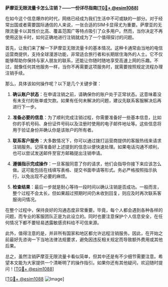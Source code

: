 **萨摩亚无限流量卡怎么注销？——一份详尽指南[[TG💪+ @esim1088](https://t.me/s/esim1088)]**

在如今这个信息爆炸的时代，网络已经成为我们生活中不可或缺的一部分。对于经常出国或者需要国际通信的人来说，一张合适的SIM卡显得尤为重要。萨摩亚的无限流量卡以其性价比高、覆盖范围广等特点吸引了众多用户。然而，当你决定不再使用这张卡时，如何正确地进行注销就成为了一个值得探讨的问题。

首先，让我们来了解一下萨摩亚无限流量卡的基本情况。这种卡通常由当地的电信运营商提供，支持全球漫游功能，非常适合旅行者和长期居住海外的人士。它不仅能够帮助你保持与家人朋友的联系，还能让你随时随地享受高速上网的乐趣。不过，就像任何其他服务一样，当你不再需要这项服务时，就需要按照规定流程办理注销手续。

那么，具体该如何操作呢？以下是几个关键步骤：

1. **确认账户状态**：在申请注销之前，请确保你的账户处于正常状态。这意味着没有未支付的账单或欠款。如果有任何未解决的问题，建议先联系客服解决后再进行下一步。

2. **准备必要的信息**：为了顺利完成注销过程，你需要准备好一些基本信息，比如你的手机号码、身份证件号码以及注册时使用的电子邮件地址等。这些信息将用于验证身份并确认你是该账户的所有者。

3. **联系客户服务**：大多数情况下，你可以通过拨打运营商提供的客服热线来请求注销服务。记得准备好上述提到的信息以便快速处理。如果电话沟通不顺利，也可以尝试发送邮件至官方邮箱提出注销申请。

4. **遵循指示完成操作**：一旦客服同意了你的请求，他们会指导你接下来应该怎么做。这可能包括在线填写表格、提交书面申请等形式。务必严格按照指示执行，以免出现不必要的麻烦。

5. **检查结果**：最后一步就是耐心等待一段时间以确认注销是否成功。一般而言，整个过程不会太长，但如果超过预期时间仍未收到回复，则应及时再次联系客服询问情况。

在整个过程中，保持良好的沟通态度非常重要。毕竟，每个人都会遇到各种各样的问题，而专业的客服团队正是为此设立的。同时也要注意保护个人信息安全，在任何情况下都不要轻易透露敏感资料给不可信来源。

此外，值得注意的是，并非所有国家和地区都允许远程注销服务。因此，在开始之前最好先咨询一下当地法律法规要求，避免因违反相关规定而导致额外费用或其他后果。

总之，虽然注销萨摩亚无限流量卡看似简单，但其中还是有不少细节需要注意。希望本文能为大家提供一个清晰明了的操作指引。如果你还有其他疑问，欢迎随时提问！[[TG💪+ @esim1088](https://t.me/s/esim1088)]

[[TG💪+ @esim1088](https://t.me/s/esim1088) ![Image](https://i.postimg.cc/4NQfJmqS/Snipaste-2025-05-13-00-14-12.png)]